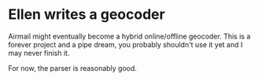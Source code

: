 # Ellen writes a geocoder

Airmail might eventually become a hybrid online/offline geocoder. This is a forever project and a pipe dream, you probably shouldn't use it yet and I may never finish it.

For now, the parser is reasonably good.